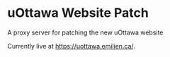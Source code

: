 # uOttawa Website Patch

A proxy server for patching the new uOttawa website

Currently live at <https://uottawa.emilien.ca/>.
